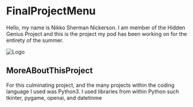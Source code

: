 # FinalProjectMenu
 Hello, my name is Nikko Sherman Nickerson. I am member of the Hidden Genius Project and this is the project my pod has been working on for the entirety of the summer.


![Logo](MenuForAllProjects/MeFrFr.jpg)


## MoreABoutThisProject
For this culminating project, and the many projects within the coding language I used was Python3. I used libraries from within Python such tkinter, pygame, openai, and datetinme